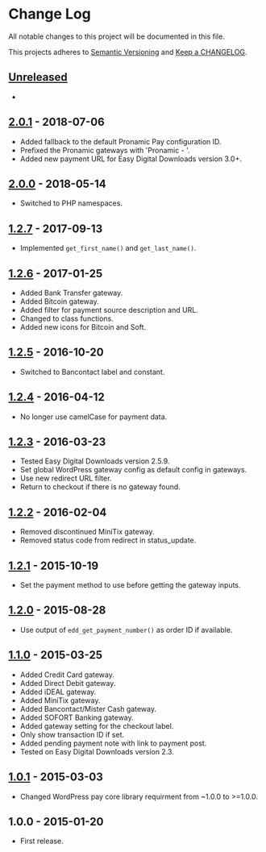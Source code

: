 # Change Log

All notable changes to this project will be documented in this file.

This projects adheres to [Semantic Versioning](http://semver.org/) and [Keep a CHANGELOG](http://keepachangelog.com/).

## [Unreleased][unreleased]
-

## [2.0.1] - 2018-07-06
- Added fallback to the default Pronamic Pay configuration ID.
- Prefixed the Pronamic gateways with 'Pronamic - '.
- Added new payment URL for Easy Digital Downloads version 3.0+.

## [2.0.0] - 2018-05-14
- Switched to PHP namespaces.

## [1.2.7] - 2017-09-13
- Implemented `get_first_name()` and `get_last_name()`.

## [1.2.6] - 2017-01-25
- Added Bank Transfer gateway.
- Added Bitcoin gateway.
- Added filter for payment source description and URL.
- Changed to class functions.
- Added new icons for Bitcoin and Soft.

## [1.2.5] - 2016-10-20
- Switched to Bancontact label and constant.

## [1.2.4] - 2016-04-12
- No longer use camelCase for payment data.

## [1.2.3] - 2016-03-23
- Tested Easy Digital Downloads version 2.5.9.
- Set global WordPress gateway config as default config in gateways.
- Use new redirect URL filter.
- Return to checkout if there is no gateway found.

## [1.2.2] - 2016-02-04
- Removed discontinued MiniTix gateway.
- Removed status code from redirect in status_update.

## [1.2.1] - 2015-10-19
- Set the payment method to use before getting the gateway inputs. 

## [1.2.0] - 2015-08-28
- Use output of `edd_get_payment_number()` as order ID if available.

## [1.1.0] - 2015-03-25
- Added Credit Card gateway.
- Added Direct Debit gateway.
- Added iDEAL gateway.
- Added MiniTix gateway.
- Added Bancontact/Mister Cash gateway.
- Added SOFORT Banking gateway.
- Added gateway setting for the checkout label.
- Only show transaction ID if set.
- Added pending payment note with link to payment post.
- Tested on Easy Digital Downloads version 2.3.

## [1.0.1] - 2015-03-03
- Changed WordPress pay core library requirment from ~1.0.0 to >=1.0.0.

## 1.0.0 - 2015-01-20
- First release.

[unreleased]: https://github.com/wp-pay-extensions/easy-digital-downloads/compare/2.0.1...HEAD
[2.0.1]: https://github.com/wp-pay-extensions/easy-digital-downloads/compare/2.0.0...2.0.1
[2.0.0]: https://github.com/wp-pay-extensions/easy-digital-downloads/compare/1.2.7...2.0.0
[1.2.7]: https://github.com/wp-pay-extensions/easy-digital-downloads/compare/1.2.6...1.2.7
[1.2.6]: https://github.com/wp-pay-extensions/easy-digital-downloads/compare/1.2.5...1.2.6
[1.2.5]: https://github.com/wp-pay-extensions/easy-digital-downloads/compare/1.2.4...1.2.5
[1.2.4]: https://github.com/wp-pay-extensions/easy-digital-downloads/compare/1.2.3...1.2.4
[1.2.3]: https://github.com/wp-pay-extensions/easy-digital-downloads/compare/1.2.2...1.2.3
[1.2.2]: https://github.com/wp-pay-extensions/easy-digital-downloads/compare/1.2.1...1.2.2
[1.2.1]: https://github.com/wp-pay-extensions/easy-digital-downloads/compare/1.2.0...1.2.1
[1.2.0]: https://github.com/wp-pay-extensions/easy-digital-downloads/compare/1.1.0...1.2.0
[1.1.0]: https://github.com/wp-pay-extensions/easy-digital-downloads/compare/1.0.1...1.1.0
[1.0.1]: https://github.com/wp-pay-extensions/easy-digital-downloads/compare/1.0.0...1.0.1
